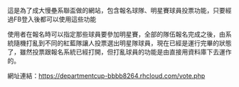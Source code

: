 這是為了成大慢壘系聯盃做的網站，包含報名球隊、明星賽球員投票功能，只要經過FB登入後都可以使用這些功能

使用者在報名時可以指定那些球員要參加明星賽，全部的隊伍報名完成之後，由系統隨機打亂到不同的紅藍隊讓人投票選出明星隊球員，現在已經是運行完畢的狀態了，雖然投票跟報名系統已經打開，但打亂球員的功能是由直接用資料庫下去運作的。

網址連結：https://departmentcup-bbbb8264.rhcloud.com/vote.php
